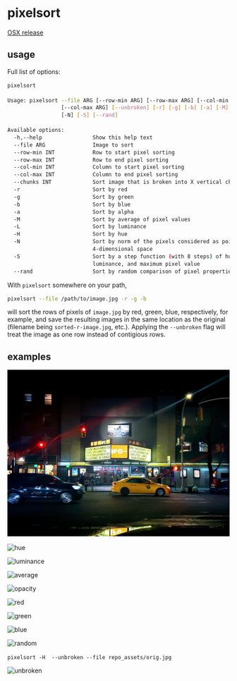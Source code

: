 # pixelsort
[OSX release](https://github.com/quasi-coherent/pixelsort/releases)

## usage
Full list of options:

``` bash
pixelsort

Usage: pixelsort --file ARG [--row-min ARG] [--row-max ARG] [--col-min ARG]
                 [--col-max ARG] [--unbroken] [-r] [-g] [-b] [-a] [-M] [-L] [-H]
                 [-N] [-S] [--rand]

Available options:
  -h,--help                Show this help text
  --file ARG               Image to sort
  --row-min INT            Row to start pixel sorting
  --row-max INT            Row to end pixel sorting
  --col-min INT            Column to start pixel sorting
  --col-max INT            Column to end pixel sorting
  --chunks INT             Sort image that is broken into X vertical chunks
  -r                       Sort by red
  -g                       Sort by green
  -b                       Sort by blue
  -a                       Sort by alpha
  -M                       Sort by average of pixel values
  -L                       Sort by luminance
  -H                       Sort by hue
  -N                       Sort by norm of the pixels considered as points in
                           4-dimensional space
  -S                       Sort by a step function (with 8 steps) of hue,
                           luminance, and maximum pixel value
  --rand                   Sort by random comparison of pixel properties
```

With `pixelsort` somewhere on your path,

``` bash
pixelsort --file /path/to/image.jpg -r -g -b
```

will sort the rows of pixels of `image.jpg` by red, green, blue, respectively, for example, and save the resulting images in the same location as the original (filename being `sorted-r-image.jpg`, etc.).  Applying the `--unbroken` flag will treat the image as one row instead of contigious rows.

## examples
![original](repo_assets/orig.jpg)

![hue](repo_assets/sorted-H.jpg)

![luminance](repo_assets/sorted-L.jpg)

![average](repo_assets/sorted-M.jpg)

![opacity](repo_assets/sorted-a.jpg)

![red](repo_assets/sorted-r.jpg)

![green](repo_assets/sorted-g.jpg)

![blue](repo_assets/sorted-b.jpg)

![random](repo_assets/sorted-rand.jpg)

`pixelsort -H  --unbroken --file repo_assets/orig.jpg`

![unbroken](repo_assets/orig-sorted-H.jpg)
